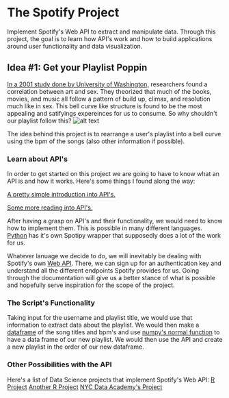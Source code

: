 # The Spotify Project
Implement Spotify's Web API to extract and manipulate data. Through this project, the goal is to learn how API's work and how to build applications around user functionality and data visualization. 
## Idea #1: Get your Playlist Poppin

[In a 2001 study done by University of Washington,](https://www.youtube.com/watch?v=b6dT4kyVUuY) researchers found a correlation between art and sex. They theorized that much of the books, movies, and music all follow a pattern of build up, climax, and resolution much like in sex. This bell curve like structure is found to be the most appealing and satifyings expereinces for us to consume. So why shouldn't our playlist follow this? 
![alt text](https://i2.wp.com/studentry.sg/wp-content/uploads/2013/08/bell-curve.jpg "Optimal Drunk Level")

The idea behind this project is to rearrange a user's playlist into a bell curve using the bpm of the songs (also other information if possible).  

### Learn about API's 

In order to get started on this project we are going to have to know what an API is and how it works. Here's some things I found along the way: 

[A pretty simple introduction into API's.](https://gigaom.com/2010/10/29/using-apis-not-quite-as-hard-as-it-looks/)

[Some more reading into API's.](http://technologyadvice.com/blog/information-technology/how-to-use-an-api/)

After having a grasp on API's and their functionality, we would need to know how to implement them. This is possible in many different languages. [Python](https://spotipy.readthedocs.io/en/latest/) has it's own Spotipy wrapper that supposedly does a lot of the work for us. 

Whatever lanuage we decide to do, we will inevitably be dealing with Spotify's own [Web API](https://developer.spotify.com/web-api/). There, we can sign up for an authentication key and understand all the different endpoints Spotify provides for us. Going through the documentation will give us a better stance of what is possible and hopefully serve inspiration for the scope of the project. 

### The Script's Functionality

Taking input for the username and playlist title, we would use that information to extract data about the playlist. We would then make a [dataframe](https://pandas.pydata.org/pandas-docs/stable/generated/pandas.DataFrame.html) of the song titles and bpm's and use [numpy's normal function](https://stackoverflow.com/questions/20011494/plot-normal-distribution-with-matplotlib) to have a data frame of our new playlist. We would then use the API and create a new playlist in the order of our new dataframe. 

### Other Possibilities with the API
Here's a list of Data Science projects that implement Spotify's Web API:
[R Project](http://rcharlie.com/2017-02-16-fitteR-happieR/) 
[Another R Project](https://www.r-bloggers.com/my-new-r-package/)
[NYC Data Academy's Project](http://blog.nycdatascience.com/student-works/explorify-visualize-playlists/)


